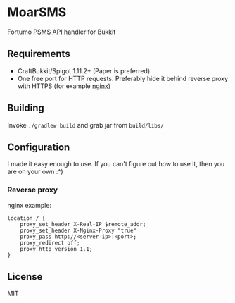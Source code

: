# MoarSMS

Fortumo [PSMS API](https://merchants.fortumo.com/integration-and-testing/api/) handler for Bukkit

## Requirements
- CraftBukkit/Spigot 1.11.2+ (Paper is preferred)
- One free port for HTTP requests. Preferably hide it behind reverse proxy with HTTPS (for example [nginx](https://nginx.org/en/))

## Building
Invoke `./gradlew build` and grab jar from `build/libs/`

## Configuration
I made it easy enough to use. If you can't figure out how to use it, then you are on your own :^)

### Reverse proxy
nginx example:
```
location / {
    proxy_set_header X-Real-IP $remote_addr;
    proxy_set_header X-Nginx-Proxy "true"
    proxy_pass http://<server-ip>:<port>;
    proxy_redirect off;
    proxy_http_version 1.1;
}
```

## License
MIT
